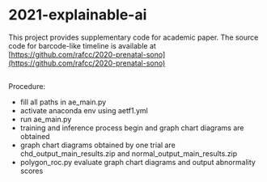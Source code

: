 # 2021-explainable-ai
This project provides supplementary code for academic paper.
The source code for barcode-like timeline is available at [https://github.com/rafcc/2020-prenatal-sono](https://github.com/rafcc/2020-prenatal-sono)    
##
Procedure:
- fill all paths in ae_main.py    
- activate anaconda env using aetf1.yml  
- run ae_main.py    
- training and inference process begin and graph chart diagrams are obtained
- graph chart diagrams obtained by one trial are chd_output_main_results.zip and normal_output_main_results.zip
- polygon_roc.py evaluate graph chart diagrams and output abnormality scores
